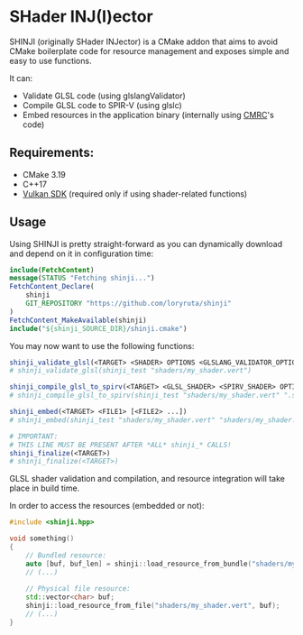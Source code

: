 

# SHader INJ(I)ector

SHINJI (originally SHader INJector) is a CMake addon that aims to avoid CMake boilerplate code for resource management and exposes simple and easy to use functions.

It can:
- Validate GLSL code (using glslangValidator)
- Compile GLSL code to SPIR-V (using glslc)
- Embed resources in the application binary (internally using [CMRC](https://github.com/vector-of-bool/cmrc)'s code)

## Requirements:
* CMake 3.19
* C++17
* [Vulkan SDK](https://vulkan.lunarg.com) (required only if using shader-related functions)

## Usage

Using SHINJI is pretty straight-forward as you can dynamically download and depend on it in configuration time:

```cmake
include(FetchContent)
message(STATUS "Fetching shinji...")
FetchContent_Declare(
    shinji
    GIT_REPOSITORY "https://github.com/loryruta/shinji"
)
FetchContent_MakeAvailable(shinji)
include("${shinji_SOURCE_DIR}/shinji.cmake")
```

You may now want to use the following functions:

```cmake
shinji_validate_glsl(<TARGET> <SHADER> OPTIONS <GLSLANG_VALIDATOR_OPTIONS>)
# shinji_validate_glsl(shinji_test "shaders/my_shader.vert")

shinji_compile_glsl_to_spirv(<TARGET> <GLSL_SHADER> <SPIRV_SHADER> OPTIONS <GLSLC_OPTIONS>)
# shinji_compile_glsl_to_spirv(shinji_test "shaders/my_shader.vert" ".spv/my_shader.vert.spv")

shinji_embed(<TARGET> <FILE1> [<FILE2> ...])
# shinji_embed(shinji_test "shaders/my_shader.vert" "shaders/my_shader.frag")

# IMPORTANT:
# THIS LINE MUST BE PRESENT AFTER *ALL* shinji_* CALLS!
shinji_finalize(<TARGET>)
# shinji_finalize(<TARGET>)
```

GLSL shader validation and compilation, and resource integration will take place in build time.

In order to access the resources (embedded or not):
```c++
#include <shinji.hpp>

void something()
{
    // Bundled resource:
    auto [buf, buf_len] = shinji::load_resource_from_bundle("shaders/my_shader.vert");
    // (...)
    
    // Physical file resource:
    std::vector<char> buf;
    shinji::load_resource_from_file("shaders/my_shader.vert", buf);
    // (...)
}

```



